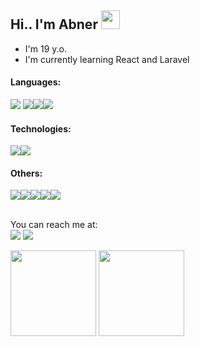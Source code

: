 <h2>Hi.. I'm Abner <img src="https://raw.githubusercontent.com/MartinHeinz/MartinHeinz/master/wave.gif" width="30" /></h3>

- I'm 19 y.o.
- I'm currently learning React and Laravel

<h4>Languages:<br></h4>
<span><img src="https://img.shields.io/badge/-Python-000?&logo=Python" /> <img src="https://img.shields.io/badge/-Javascript-000?&logo=Javascript" /><img src="https://img.shields.io/badge/-PHP-000?&logo=PHP" /><img src="https://img.shields.io/badge/-C%23-000?&logo=csharp&logoColor=663A82" /></span>

<h4>Technologies:<br></h4>
<span><img src="https://img.shields.io/badge/-Bootstrap-000?&logo=Bootstrap" /><img src="https://img.shields.io/badge/-NodeJS-000?&logo=node.js" /></span>

<h4>Others:<br></h4>
<span><img src="https://img.shields.io/badge/-HTML-000?&logo=html5" /><img src="https://img.shields.io/badge/-CSS-000?&logo=css3&logoColor=1572B6" /><img src="https://img.shields.io/badge/-PostgreSQL-000?&logo=postgresql" /><img src="https://img.shields.io/badge/-MySQL-000?&logo=mysql" /><img src="https://img.shields.io/badge/-Postman-000?&logo=postman" /></span>
<br><br>

You can reach me at:<br>
<a href="https://discord.gg/qjzm8CGG3S"><img src="https://img.shields.io/badge/Discord-7289DA?style=for-the-badge&logo=discord&logoColor=white" /></a>
<a href="mailto:alvinabnert@gmail.com"><img src="https://img.shields.io/badge/Gmail-D14836?style=for-the-badge&logo=gmail&logoColor=white" /></a>

<img height="137px" src="https://github-readme-stats.vercel.app/api?username=alvinabner&amp;hide_title=false&amp;hide_border=true&amp;show_icons=true&amp;include_all_commits=true&amp;count_private=true&amp;line_height=21&amp;text_color=000&amp;icon_color=000&amp;bg_color=0,ea6161,ffc64d,fffc4d,52fa5a&amp;theme=graywhite" style="max-width: 100%;">  <img height="137px" src="https://github-readme-stats.vercel.app/api/top-langs/?username=alvinabner&amp;hide=html&amp;hide_title=true&amp;hide_border=true&amp;layout=compact&amp;langs_count=6&amp;text_color=000&amp;icon_color=fff&amp;bg_color=0,52fa5a,4dfcff,c64dff&amp;theme=graywhite" style="max-width: 100%;">

